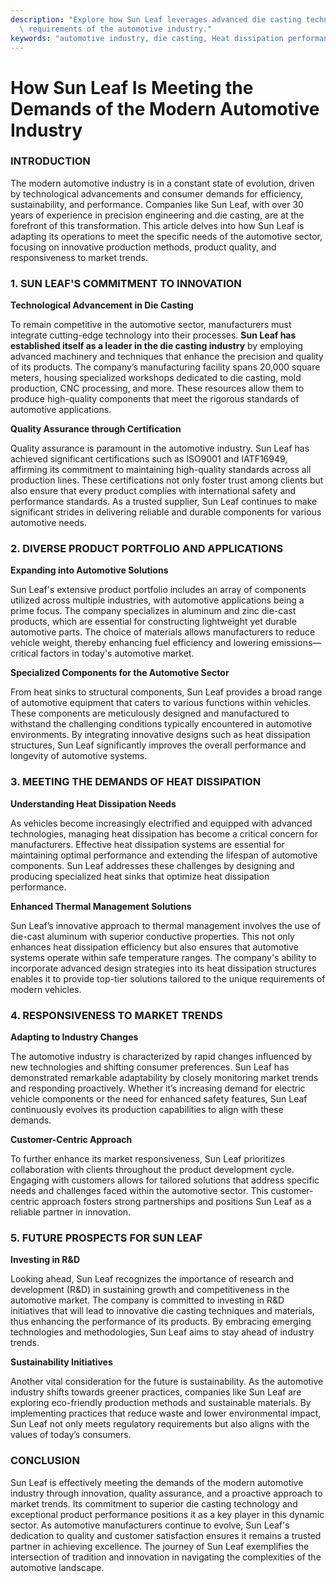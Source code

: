 ```yaml
---
description: "Explore how Sun Leaf leverages advanced die casting technology to fulfill the evolving\
  \ requirements of the automotive industry."
keywords: "automotive industry, die casting, Heat dissipation performance, Heat sink"
---
```

# How Sun Leaf Is Meeting the Demands of the Modern Automotive Industry

### INTRODUCTION

The modern automotive industry is in a constant state of evolution, driven by technological advancements and consumer demands for efficiency, sustainability, and performance. Companies like Sun Leaf, with over 30 years of experience in precision engineering and die casting, are at the forefront of this transformation. This article delves into how Sun Leaf is adapting its operations to meet the specific needs of the automotive sector, focusing on innovative production methods, product quality, and responsiveness to market trends.

### 1. SUN LEAF'S COMMITMENT TO INNOVATION

**Technological Advancement in Die Casting**

To remain competitive in the automotive sector, manufacturers must integrate cutting-edge technology into their processes. **Sun Leaf has established itself as a leader in the die casting industry** by employing advanced machinery and techniques that enhance the precision and quality of its products. The company’s manufacturing facility spans 20,000 square meters, housing specialized workshops dedicated to die casting, mold production, CNC processing, and more. These resources allow them to produce high-quality components that meet the rigorous standards of automotive applications.

**Quality Assurance through Certification**

Quality assurance is paramount in the automotive industry. Sun Leaf has achieved significant certifications such as ISO9001 and IATF16949, affirming its commitment to maintaining high-quality standards across all production lines. These certifications not only foster trust among clients but also ensure that every product complies with international safety and performance standards. As a trusted supplier, Sun Leaf continues to make significant strides in delivering reliable and durable components for various automotive needs.

### 2. DIVERSE PRODUCT PORTFOLIO AND APPLICATIONS

**Expanding into Automotive Solutions**

Sun Leaf's extensive product portfolio includes an array of components utilized across multiple industries, with automotive applications being a prime focus. The company specializes in aluminum and zinc die-cast products, which are essential for constructing lightweight yet durable automotive parts. The choice of materials allows manufacturers to reduce vehicle weight, thereby enhancing fuel efficiency and lowering emissions—critical factors in today's automotive market.

**Specialized Components for the Automotive Sector**

From heat sinks to structural components, Sun Leaf provides a broad range of automotive equipment that caters to various functions within vehicles. These components are meticulously designed and manufactured to withstand the challenging conditions typically encountered in automotive environments. By integrating innovative designs such as heat dissipation structures, Sun Leaf significantly improves the overall performance and longevity of automotive systems.

### 3. MEETING THE DEMANDS OF HEAT DISSIPATION

**Understanding Heat Dissipation Needs**

As vehicles become increasingly electrified and equipped with advanced technologies, managing heat dissipation has become a critical concern for manufacturers. Effective heat dissipation systems are essential for maintaining optimal performance and extending the lifespan of automotive components. Sun Leaf addresses these challenges by designing and producing specialized heat sinks that optimize heat dissipation performance.

**Enhanced Thermal Management Solutions**

Sun Leaf’s innovative approach to thermal management involves the use of die-cast aluminum with superior conductive properties. This not only enhances heat dissipation efficiency but also ensures that automotive systems operate within safe temperature ranges. The company's ability to incorporate advanced design strategies into its heat dissipation structures enables it to provide top-tier solutions tailored to the unique requirements of modern vehicles.

### 4. RESPONSIVENESS TO MARKET TRENDS

**Adapting to Industry Changes**

The automotive industry is characterized by rapid changes influenced by new technologies and shifting consumer preferences. Sun Leaf has demonstrated remarkable adaptability by closely monitoring market trends and responding proactively. Whether it’s increasing demand for electric vehicle components or the need for enhanced safety features, Sun Leaf continuously evolves its production capabilities to align with these demands.

**Customer-Centric Approach**

To further enhance its market responsiveness, Sun Leaf prioritizes collaboration with clients throughout the product development cycle. Engaging with customers allows for tailored solutions that address specific needs and challenges faced within the automotive sector. This customer-centric approach fosters strong partnerships and positions Sun Leaf as a reliable partner in innovation.

### 5. FUTURE PROSPECTS FOR SUN LEAF

**Investing in R&D**

Looking ahead, Sun Leaf recognizes the importance of research and development (R&D) in sustaining growth and competitiveness in the automotive market. The company is committed to investing in R&D initiatives that will lead to innovative die casting techniques and materials, thus enhancing the performance of its products. By embracing emerging technologies and methodologies, Sun Leaf aims to stay ahead of industry trends.

**Sustainability Initiatives**

Another vital consideration for the future is sustainability. As the automotive industry shifts towards greener practices, companies like Sun Leaf are exploring eco-friendly production methods and sustainable materials. By implementing practices that reduce waste and lower environmental impact, Sun Leaf not only meets regulatory requirements but also aligns with the values of today’s consumers.

### CONCLUSION

Sun Leaf is effectively meeting the demands of the modern automotive industry through innovation, quality assurance, and a proactive approach to market trends. Its commitment to superior die casting technology and exceptional product performance positions it as a key player in this dynamic sector. As automotive manufacturers continue to evolve, Sun Leaf's dedication to quality and customer satisfaction ensures it remains a trusted partner in achieving excellence. The journey of Sun Leaf exemplifies the intersection of tradition and innovation in navigating the complexities of the automotive landscape.

